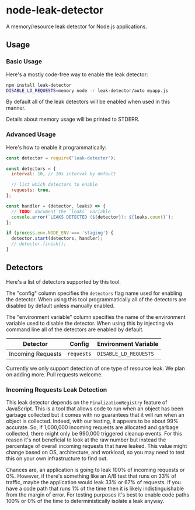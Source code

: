 # node-leak-detector

A memory/resource leak detector for Node.js applications.


## Usage

### Basic Usage

Here's a mostly code-free way to enable the leak detector:

```sh
npm install leak-detector
DISABLE_LD_REQUESTS=memory node -r leak-detector/auto myapp.js
```

By default all of the leak detectors will be enabled when used in this manner.

Details about memory usage will be printed to STDERR.

### Advanced Usage

Here's how to enable it programmatically:

```javascript
const detector = require('leak-detector');

const detectors = {
  interval: 10, // 10s interval by default

  // list which detectors to enable
  requests: true,
};

const handler = (detector, leaks) => {
  // TODO: document the `leaks` variable
  console.error(`LEAKS DETECTED (${detector}): ${leaks.count}`);
};

if (process.env.NODE_ENV === 'staging') {
  detector.start(detectors, handler);
  // detector.finish();
}
```


## Detectors

Here's a list of detectors supported by this tool.

The "config" column specifies the `detectors` flag name used for enabling the detector. When using this tool programmatically all of the detectors are disabled by default unless manually enabled.

The "environment variable" column specifies the name of the environment variable used to disable the detector. When using this by injecting via command line all of the detectors are enabled by default.

| Detector          | Config     | Environment Variable  |
|-------------------|------------|-----------------------|
| Incoming Requests | `requests` | `DISABLE_LD_REQUESTS` |

Currently we only support detection of one type of resource leak. We plan on adding more. Pull requests welcome.

### Incoming Requests Leak Detection

This leak detector depends on the `FinalizationRegistry` feature of JavaScript. This is a tool that allows code to run when an object has been garbage collected but it comes with no guarantees that it will run when an object is collected. Indeed, with our testing, it appears to be about 99% accurate. So, if 1,000,000 incoming requests are allocated and garbage collected, there might only be 990,000 triggered cleanup events. For this reason it's not beneficial to look at the raw number but instead the percentage of overall incoming requests that have leaked. This value might change based on OS, architecture, and workload, so you may need to test this on your own infrastructure to find out.

Chances are, an application is going to leak 100% of incoming requests or 0%. However, if there's something like an A/B test that runs on 33% of traffic, maybe the application would leak 33% or 67% of requests. If you have a code path that runs 1% of the time then it is likely indistinguishable from the margin of error. For testing purposes it's best to enable code paths 100% or 0% of the time to deterministically isolate a leak anyway.
